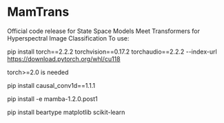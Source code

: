 # MamTrans
Official code release for State Space Models Meet Transformers for Hyperspectral Image Classification
To use:

pip install torch==2.2.2 torchvision==0.17.2 torchaudio==2.2.2 --index-url https://download.pytorch.org/whl/cu118

torch>=2.0 is needed

pip install causal_conv1d==1.1.1

pip install -e mamba-1.2.0.post1

pip install beartype matplotlib scikit-learn
